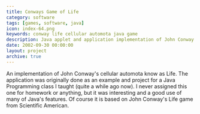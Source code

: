 ```yaml
---
title: Conways Game of Life
category: software
tags: [games, software, java]
icon: index-64.png
keywords: conway life cellular automota java game
description: Java applet and application implementation of John Conway's Game of Life.
date: 2002-09-30 00:00:00
layout: project
archive: true
---
```

An implementation of John Conway's cellular automota know as Life. The application was originally done as an example and project for a Java Programming class I taught (quite a while ago now). I never assigned this one for homework or anything, but it was interesting and a good use of many of Java's features. Of course it is based on John Conway's Life game from Scientific American.


<script type="text/javascript">
    window.location = "{{site.baseurl}}/life";
</script>